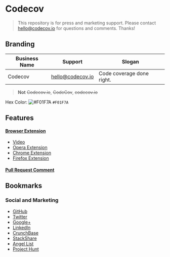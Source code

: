 # Codecov

> This repository is for press and marketing support. Please contact hello@codecov.io for questions and comments. Thanks!

## Branding

| Business Name |     Support      |        Slogan             |
| ------------- | ---------------- | ------------------------- |
| Codecov       | hello@codecov.io | Code coverage done right. |
> **Not** ~~Codecov.io~~, ~~CodeCov~~, ~~codecov.io~~

Hex Color: ![#F01F7A](https://placehold.it/15/F01F7A/000000?text=+) `#F01F7A`

## Features

#### [Browser Extension](https://github.com/codecov/browser-extension)
- [Video](https://www.youtube.com/watch?v=d6wJKODB8_g)
- [Opera Extension](https://addons.opera.com/developer/extensions/details/codecov-extension/)
- [Chrome Extension](https://chrome.google.com/webstore/detail/codecov-extension/keefkhehidemnokodkdkejapdgfjmijf)
- [Firefox Extension](https://addons.mozilla.org/en-US/firefox/addon/codecov-extension/)

#### [Pull Request Comment](https://github.com/codecov/media/blob/master/features/pull-request-comment.md)


## Bookmarks

### Social and Marketing
- [GitHub](https://github.com/codecov)
- [Twitter](https://twitter.com/codecov)
- [Google+](https://plus.google.com/u/0/b/104298400123069697768/)
- [LinkedIn](https://www.linkedin.com/company/codecov)
- [CrunchBase](https://www.crunchbase.com/organization/codecov)
- [StackShare](http://stackshare.io/codecov/codecov/details)
- [Angel List](https://angel.co/codecov)
- [Project Hunt](http://www.producthunt.com/posts/codecov)
